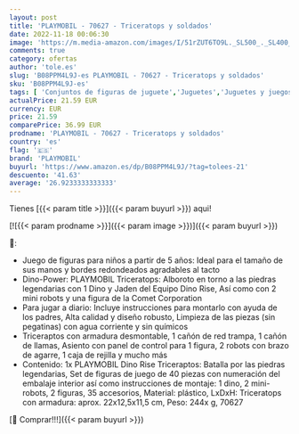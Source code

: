 ```yaml
---
layout: post
title: 'PLAYMOBIL - 70627 - Triceratops y soldados'
date: 2022-11-18 00:06:30
image: 'https://m.media-amazon.com/images/I/51rZUT6TO9L._SL500_._SL400_.jpg'
comments: true
category: ofertas
author: 'tole.es'
slug: 'B08PPM4L9J-es PLAYMOBIL - 70627 - Triceratops y soldados'
sku: 'B08PPM4L9J-es'
tags: [ 'Conjuntos de figuras de juguete','Juguetes','Juguetes y juegos','Muñecos y figuras','playmobil','🇪🇸', ]
actualPrice: 21.59 EUR
currency: EUR
price: 21.59
comparePrice: 36.99 EUR
prodname: 'PLAYMOBIL - 70627 - Triceratops y soldados'
country: 'es'
flag: '🇪🇸'
brand: 'PLAYMOBIL'
buyurl: 'https://www.amazon.es/dp/B08PPM4L9J/?tag=tolees-21'
descuento: '41.63'
average: '26.9233333333333'
---
```


Tienes [{{< param title >}}]({{< param buyurl >}}) aqui!

[![{{< param prodname >}}]({{< param image >}})]({{< param buyurl >}})

🔎:

- Juego de figuras para niños a partir de 5 años: Ideal para el tamaño de sus manos y bordes redondeados agradables al tacto
- Dino-Power: PLAYMOBIL Triceratops: Alboroto en torno a las piedras legendarias con 1 Dino y Jaden del Equipo Dino Rise, Así como con 2 mini robots y una figura de la Comet Corporation
- Para jugar a diario: Incluye instrucciones para montarlo con ayuda de los padres, Alta calidad y diseño robusto, Limpieza de las piezas (sin pegatinas) con agua corriente y sin químicos
- Triceraptos con armadura desmontable, 1 cañón de red trampa, 1 cañón de llamas, Asiento con panel de control para 1 figura, 2 robots con brazo de agarre, 1 caja de rejilla y mucho más
- Contenido: 1x PLAYMOBIL Dino Rise Triceraptos: Batalla por las piedras legendarias, Set de figuras de juego de 40 piezas con numeración del embalaje interior así como instrucciones de montaje: 1 dino, 2 mini-robots, 2 figuras, 35 accesorios, Material: plástico, LxDxH: Triceratops con armadura: aprox. 22x12,5x11,5 cm, Peso: 244x g, 70627

[🛒 Comprar!!!]({{< param buyurl >}})
